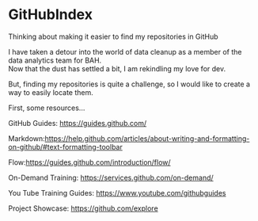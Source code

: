 # GitHubIndex
Thinking about making it easier to find my repositories in GitHub

I have taken a detour into the world of data cleanup as a member of the data analytics team for BAH.  
Now that the dust has settled a bit, I am rekindling my love for dev.  

But, finding my repositories is quite a challenge, so I would like to create a way to easily locate them.

First, some resources...

GitHub Guides: https://guides.github.com/

Markdown:https://help.github.com/articles/about-writing-and-formatting-on-github/#text-formatting-toolbar

Flow:https://guides.github.com/introduction/flow/

On-Demand Training: https://services.github.com/on-demand/

You Tube Training Guides: https://www.youtube.com/githubguides

Project Showcase: https://github.com/explore
